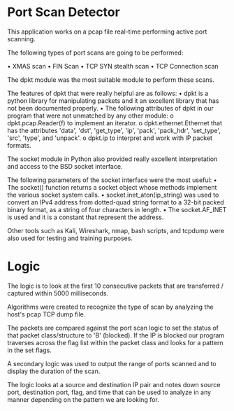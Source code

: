 # Port Scan Detector
This application works on a pcap file real-time performing active port scanning.

The following types of port scans are going to be performed:

•	XMAS scan
•	FIN Scan
•	TCP SYN stealth scan
•	TCP Connection scan

The dpkt module was the most suitable module to perform these scans.

The features of dpkt that were really helpful are as follows:
•	dpkt is a python library for manipulating packets and it an excellent library that has not been documented properly.
•	The following attributes of dpkt in our program that were not unmatched by any other module:
  o	 dpkt.pcap.Reader(f) to implement an iterator.
  o	dpkt.ethernet.Ethernet that has the attributes 'data', 'dst', 'get_type', 'ip', 'pack', 'pack_hdr', 'set_type', 'src', 'type', and 'unpack'.
  o	dpkt.ip to interpret and work with IP packet formats.

The socket module in Python also provided really excellent interpretation and access to the BSD socket interface.

The following parameters of the socket interface were the most useful:
•	The socket() function returns a socket object whose methods implement the various socket system calls.
•	socket.inet_aton(ip_string) was used to convert an IPv4 address from dotted-quad string format to a 32-bit packed binary format, as a string of four characters in length.
•	The socket.AF_INET is used and it is a constant that represent the address.

Other tools such as Kali, Wireshark, nmap, bash scripts, and tcpdump were also used for testing and training purposes.

# Logic

The logic is to look at the first 10 consecutive packets that are transferred / captured within 5000 milliseconds.

Algorithms were created to recognize the type of scan by analyzing the host's pcap TCP dump file.

The packets are compared against the port scan logic to set the status of that packet class/structure to 'B' (blocked). If the IP is blocked our program traverses across the flag list within the packet class and looks for a pattern in the set flags.

A secondary logic was used to output the range of ports scanned and to display the duration of the scan.

The logic looks at a source and destination IP pair and notes down source port, destination port, flag, and time that can be used to analyze in any manner depending on the pattern we are looking for.

